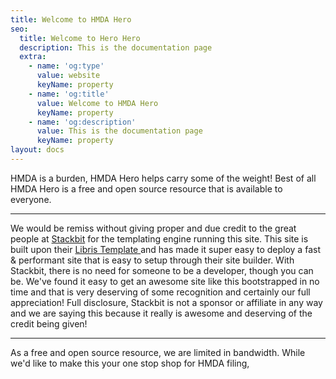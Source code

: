 ```yaml
---
title: Welcome to HMDA Hero
seo:
  title: Welcome to Hero Hero
  description: This is the documentation page
  extra:
    - name: 'og:type'
      value: website
      keyName: property
    - name: 'og:title'
      value: Welcome to HMDA Hero
      keyName: property
    - name: 'og:description'
      value: This is the documentation page
      keyName: property
layout: docs
---
```

HMDA is a burden, HMDA Hero helps carry some of the weight! Best of all HMDA Hero is a free and open source resource that is available to everyone.

---

We would be remiss without giving proper and due credit to the great people at [Stackbit](https://www.stackbit.com/) for the templating engine running this site. This site is built upon their [Libris Template ](https://themes.stackbit.com/demos/libris/)and has made it super easy to deploy a fast & performant site that is easy to setup through their site builder. With Stackbit, there is no need for someone to be a developer, though you can be. We've found it easy to get an awesome site like this bootstrapped in no time and that is very deserving of some recognition and certainly our full appreciation! Full disclosure, Stackbit is not a sponsor or affiliate in any way and we are saying this because it really is awesome and deserving of the credit being given!

---
As a free and open source resource, we are limited in bandwidth. While we'd like to make this your one stop shop for HMDA filing, 
